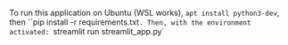 To run this application on Ubuntu (WSL works), `apt install python3-dev`, then ``pip install -r requirements.txt`. Then, with the environment activated: `streamlit run streamlit_app.py`
